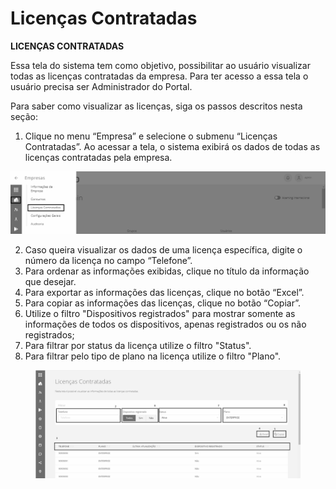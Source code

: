 # Licenças Contratadas

**LICENÇAS CONTRATADAS**

Essa tela do sistema tem como objetivo, possibilitar ao usuário visualizar todas as licenças contratadas da empresa. Para ter acesso a essa tela o usuário precisa ser Administrador do Portal.

Para saber como visualizar as licenças, siga os passos descritos nesta seção:

1. Clique no menu “Empresa” e selecione o submenu “Licenças Contratadas”. Ao acessar a tela, o sistema exibirá os dados de todas as licenças contratadas pela empresa.

![](<../../.gitbook/assets/0 (13).png>)

2. Caso queira visualizar os dados de uma licença específica, digite o número da licença no campo “Telefone”.
3. Para ordenar as informações exibidas, clique no título da informação que desejar.
4. Para exportar as informações das licenças, clique no botão “Excel”.
5. Para copiar as informações das licenças, clique no botão “Copiar”.
6. Utilize o filtro "Dispositivos registrados" para mostrar somente as informações de todos os dispositivos, apenas registrados ou os não registrados;
7. Para filtrar por status da licença utilize o filtro "Status".
8. Para filtrar pelo tipo de plano na licença utilize o filtro "Plano".

<figure><img src="../../.gitbook/assets/image (10) (1).png" alt="" width="563"><figcaption></figcaption></figure>
